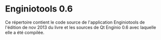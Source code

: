 
Enginiotools 0.6
==================

Ce répertoire contient le code source de l'application Enginiotools de l'édition de nov 2013 du livre et les sources de Qt Enginio 0.6 avec laquelle elle a été compilée.
